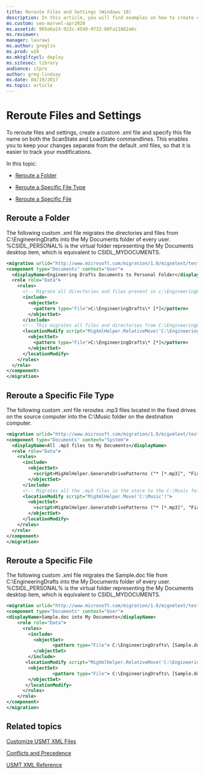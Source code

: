 ```yaml
---
title: Reroute Files and Settings (Windows 10)
description: In this article, you will find examples on how to create custom .xml files to reroute files and settings.
ms.custom: seo-marvel-apr2020
ms.assetid: 905e6a24-922c-4549-9732-60fa11862a6c
ms.reviewer: 
manager: laurawi
ms.author: greglin
ms.prod: w10
ms.mktglfcycl: deploy
ms.sitesec: library
audience: itpro
author: greg-lindsay
ms.date: 04/19/2017
ms.topic: article
---
```


# Reroute Files and Settings


To reroute files and settings, create a custom .xml file and specify this file name on both the ScanState and LoadState commandlines. This enables you to keep your changes separate from the default .xml files, so that it is easier to track your modifications.

In this topic:

-   [Reroute a Folder](#bkmk-reroutefolder)

-   [Reroute a Specific File Type](#bkmk-reroutespecfiletype)

-   [Reroute a Specific File](#bkmk-reroutespecificfile)

## <a href="" id="bkmk-reroutefolder"></a>Reroute a Folder


The following custom .xml file migrates the directories and files from C:\\EngineeringDrafts into the My Documents folder of every user. %CSIDL\_PERSONAL% is the virtual folder representing the My Documents desktop item, which is equivalent to CSIDL\_MYDOCUMENTS.

``` xml
<migration urlid="http://www.microsoft.com/migration/1.0/migxmlext/test">
<component type="Documents" context="User">
  <displayName>Engineering Drafts Documents to Personal Folder</displayName>
  <role role="Data">
    <rules>
      <!-- Migrate all directories and files present in c:\EngineeringDrafts folder -->
      <include>
        <objectSet>
          <pattern type="File">C:\EngineeringDrafts\* [*]</pattern>
        </objectSet>
      </include>
      <!-- This migrates all files and directories from C:\EngineeringDrafts to every user’s personal folder.-->
      <locationModify script="MigXmlHelper.RelativeMove('C:\EngineeringDrafts','%CSIDL_PERSONAL%')">
        <objectSet>
          <pattern type="File">C:\EngineeringDrafts\* [*]</pattern>
        </objectSet>
      </locationModify>
    </rules>
  </role>
</component>
</migration>
```

## <a href="" id="bkmk-reroutespecfiletype"></a>Reroute a Specific File Type


The following custom .xml file reroutes .mp3 files located in the fixed drives on the source computer into the C:\\Music folder on the destination computer.

``` xml
<migration urlid="http://www.microsoft.com/migration/1.0/migxmlext/test">
<component type="Documents" context="System">
  <displayName>All .mp3 files to My Documents</displayName>
  <role role="Data">
    <rules>
      <include>
        <objectSet>
          <script>MigXmlHelper.GenerateDrivePatterns ("* [*.mp3]", "Fixed")</script>
        </objectSet>
      </include>
      <!-- Migrates all the .mp3 files in the store to the C:\Music folder during LoadState -->
      <locationModify script="MigXmlHelper.Move('C:\Music')">
        <objectSet>
          <script>MigXmlHelper.GenerateDrivePatterns ("* [*.mp3]", "Fixed")</script>
        </objectSet>
      </locationModify>
    </rules>
  </role>
</component>
</migration> 
```

## <a href="" id="bkmk-reroutespecificfile"></a>Reroute a Specific File


The following custom .xml file migrates the Sample.doc file from C:\\EngineeringDrafts into the My Documents folder of every user. %CSIDL\_PERSONAL% is the virtual folder representing the My Documents desktop item, which is equivalent to CSIDL\_MYDOCUMENTS.

``` xml
<migration urlid="http://www.microsoft.com/migration/1.0/migxmlext/test">
<component type="Documents" context="User">
<displayName>Sample.doc into My Documents</displayName>
    <role role="Data">
      <rules>
        <include> 
          <objectSet>     
                 <pattern type="File"> C:\EngineeringDrafts\ [Sample.doc]</pattern>
          </objectSet>
        </include>
       <locationModify script="MigXmlHelper.RelativeMove('C:\EngineeringDrafts','%CSIDL_PERSONAL%')">
        <objectSet>
                 <pattern type="File"> C:\EngineeringDrafts\ [Sample.doc]</pattern>
        </objectSet>
       </locationModify>
      </rules>
    </role>
</component>
</migration>
```

## Related topics


[Customize USMT XML Files](usmt-customize-xml-files.md)

[Conflicts and Precedence](usmt-conflicts-and-precedence.md)

[USMT XML Reference](usmt-xml-reference.md)

 

 





